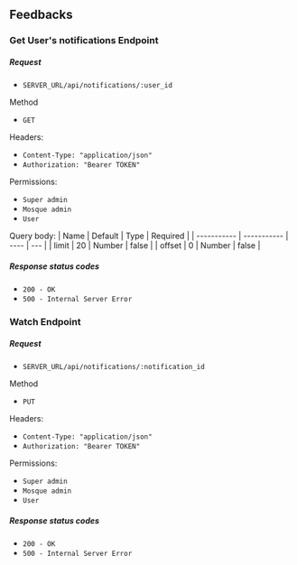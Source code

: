 ## Feedbacks 

### Get User's notifications Endpoint

##### Request

* `SERVER_URL/api/notifications/:user_id`

Method
* `GET`

Headers:
* `Content-Type: "application/json"`  
* `Authorization: "Bearer TOKEN"`

Permissions:
* `Super admin`
* `Mosque admin`
* `User`

Query body:
| Name | Default | Type | Required |
| ----------- | ----------- | ---- | --- |
| limit | 20 | Number | false |
| offset | 0 | Number | false |

##### Response status codes

* `200 - OK`  
* `500 - Internal Server Error`


### Watch Endpoint

##### Request

* `SERVER_URL/api/notifications/:notification_id`

Method
* `PUT`

Headers:
* `Content-Type: "application/json"`  
* `Authorization: "Bearer TOKEN"`

Permissions:
* `Super admin`
* `Mosque admin`
* `User`

##### Response status codes

* `200 - OK`
* `500 - Internal Server Error`